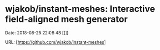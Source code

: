 # wjakob/instant-meshes: Interactive field-aligned mesh generator

Date: 2018-08-25 22:08:48
[[]]

URL: [https://github.com/wjakob/instant-meshes]
